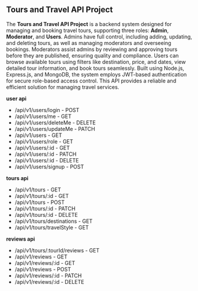 
## Tours and Travel API Project
The **Tours and Travel API Project** is a backend system designed for managing and booking travel tours, supporting three roles: **Admin**, **Moderator**, and **Users**. Admins have full control, including adding, updating, and deleting tours, as well as managing moderators and overseeing bookings. Moderators assist admins by reviewing and approving tours before they are published, ensuring quality and compliance. Users can browse available tours using filters like destination, price, and dates, view detailed tour information, and book tours seamlessly. Built using Node.js, Express.js, and MongoDB, the system employs JWT-based authentication for secure role-based access control. This API provides a reliable and efficient solution for managing travel services.

**user api**

- /api/v1/users/login - POST
- /api/v1/users/me - GET
- /api/v1/users/deleteMe - DELETE
- /api/v1/users/updateMe - PATCH
- /api/v1/users - GET
- /api/v1/users/role - GET
- /api/v1/users/:id - GET
- /api/v1/users/:id - PATCH
- /api/v1/users/:id - DELETE
- /api/v1/users/signup - POST

**tours api**

- /api/v1/tours - GET
- /api/v1/tours/:id - GET
- /api/v1/tours - POST
- /api/v1/tours/:id - PATCH
- /api/v1/tours/:id - DELETE
- /api/v1/tours/destinations - GET
- /api/v1/tours/travelStyle - GET

**reviews api**

- /api/v1/tours/:tourId/reviews - GET
- /api/v1/reviews  - GET
- /api/v1/reviews/:id - GET
- /api/v1/reviews - POST
- /api/v1/reviews/:id - PATCH
- /api/v1/reviews/:id - DELETE